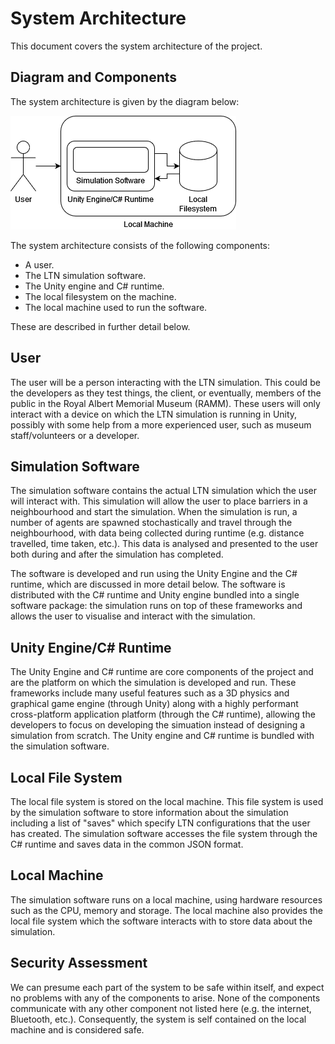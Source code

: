 # System Architecture

This document covers the system architecture of the project.

## Diagram and Components

The system architecture is given by the diagram below:

![System Architecture](system-architecture.png)

The system architecture consists of the following components:
- A user.
- The LTN simulation software.
- The Unity engine and C# runtime.
- The local filesystem on the machine.
- The local machine used to run the software.

These are described in further detail below.

## User

The user will be a person interacting with the LTN simulation. This could be the developers as they test things, the client, or eventually, members of the public in the Royal Albert Memorial Museum (RAMM). These users will only interact with a device on which the LTN simulation is running in Unity, possibly with some help from a more experienced user, such as museum staff/volunteers or a developer.

## Simulation Software

The simulation software contains the actual LTN simulation which the user will interact with. This simulation will allow the user to place barriers in a neighbourhood and start the simulation. When the simulation is run, a number of agents are spawned stochastically and travel through the neighbourhood, with data being collected during runtime (e.g. distance travelled, time taken, etc.). This data is analysed and presented to the user both during and after the simulation has completed.

The software is developed and run using the Unity Engine and the C# runtime, which are discussed in more detail below. The software is distributed with the C# runtime and Unity engine bundled into a single software package: the simulation runs on top of these frameworks and allows the user to visualise and interact with the simulation.

## Unity Engine/C# Runtime

The Unity Engine and C# runtime are core components of the project and are the platform on which the simulation is developed and run. These frameworks include many useful features such as a 3D physics and graphical game engine (through Unity) along with a highly performant cross-platform application platform (through the C# runtime), allowing the developers to focus on developing the simuation instead of designing a simulation from scratch. The Unity engine and C# runtime is bundled with the simulation software.

## Local File System

The local file system is stored on the local machine. This file system is used by the simulation software to store information about the simulation including a list of "saves" which specify LTN configurations that the user has created. The simulation software accesses the file system through the C# runtime and saves data in the common JSON format.

## Local Machine

The simulation software runs on a local machine, using hardware resources such as the CPU, memory and storage. The local machine also provides the local file system which the software interacts with to store data about the simulation.

## Security Assessment

We can presume each part of the system to be safe within itself, and expect no problems with any of the components to arise. None of the components communicate with any other component not listed here (e.g. the internet, Bluetooth, etc.). Consequently, the system is self contained on the local machine and is considered safe.

